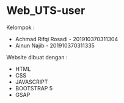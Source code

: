 # Web_UTS-user

Kelompok  :
- Achmad Rifqi Rosadi - 201910370311304
- Ainun Najib - 201910370311335

Website dibuat dengan :
- HTML
- CSS
- JAVASCRIPT
- BOOTSTRAP 5
- GSAP
